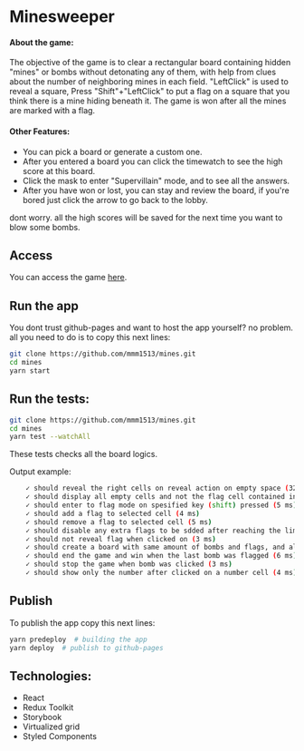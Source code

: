 # Minesweeper

#### About the game:
The objective of the game is to clear a rectangular board containing hidden "mines" or bombs without detonating any of them,
with help from clues about the number of neighboring mines in each field. 
"LeftClick" is used to reveal a square, Press "Shift"+"LeftClick" to put a flag on a square that you think there is a mine hiding beneath it.
The game is won after all the mines are marked with a flag.

#### Other Features:
 - You can pick a board or generate a custom one.
 - After you entered a board you can click the timewatch to see the high score at this board.
 - Click the mask to enter "Supervillain" mode, and to see all the answers.
 - After you have won or lost, you can stay and review the board, if you're bored just click the arrow to go back to the lobby.

dont worry. all the high scores will be saved for the next time you want to blow some bombs.


## Access
You can access the game [here](https://mmm1513.github.io/mines/).


## Run the app
You dont trust github-pages and want to host the app yourself?
no problem. all you need to do is to copy this next lines:
```bash
git clone https://github.com/mmm1513/mines.git
cd mines
yarn start
```


## Run the tests:
```bash
git clone https://github.com/mmm1513/mines.git
cd mines
yarn test --watchAll
```
These tests checks all the board logics.

Output example:
```bash
    ✓ should reveal the right cells on reveal action on empty space (32 ms)
    ✓ should display all empty cells and not the flag cell contained in that area (12 ms)
    ✓ should enter to flag mode on spesified key (shift) pressed (5 ms)
    ✓ should add a flag to selected cell (4 ms)
    ✓ should remove a flag to selected cell (5 ms)
    ✓ should disable any extra flags to be sdded after reaching the limit (4 ms)
    ✓ should not reveal flag when clicked on (3 ms)
    ✓ should create a board with same amount of bombs and flags, and also numbers with close bombs (7 ms)
    ✓ should end the game and win when the last bomb was flagged (6 ms)
    ✓ should stop the game when bomb was clicked (3 ms)
    ✓ should show only the number after clicked on a number cell (4 ms)
```


## Publish
To publish the app copy this next lines:
```bash
yarn predeploy  # building the app
yarn deploy  # publish to github-pages
```

## Technologies:
 - React
 - Redux Toolkit
 - Storybook
 - Virtualized grid
 - Styled Components
